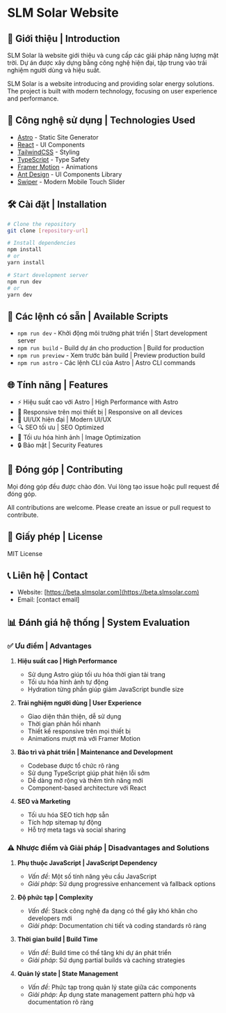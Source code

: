 # SLM Solar Website

## 🌟 Giới thiệu | Introduction
SLM Solar là website giới thiệu và cung cấp các giải pháp năng lượng mặt trời. Dự án được xây dựng bằng công nghệ hiện đại, tập trung vào trải nghiệm người dùng và hiệu suất.

SLM Solar is a website introducing and providing solar energy solutions. The project is built with modern technology, focusing on user experience and performance.

## 🚀 Công nghệ sử dụng | Technologies Used
- [Astro](https://astro.build/) - Static Site Generator
- [React](https://reactjs.org/) - UI Components
- [TailwindCSS](https://tailwindcss.com/) - Styling
- [TypeScript](https://www.typescriptlang.org/) - Type Safety
- [Framer Motion](https://www.framer.com/motion/) - Animations
- [Ant Design](https://ant.design/) - UI Components Library
- [Swiper](https://swiperjs.com/) - Modern Mobile Touch Slider

## 🛠️ Cài đặt | Installation

```bash
# Clone the repository
git clone [repository-url]

# Install dependencies
npm install
# or
yarn install

# Start development server
npm run dev
# or
yarn dev
```

## 📝 Các lệnh có sẵn | Available Scripts

- `npm run dev` - Khởi động môi trường phát triển | Start development server
- `npm run build` - Build dự án cho production | Build for production
- `npm run preview` - Xem trước bản build | Preview production build
- `npm run astro` - Các lệnh CLI của Astro | Astro CLI commands

## 🌐 Tính năng | Features
- ⚡️ Hiệu suất cao với Astro | High Performance with Astro
- 📱 Responsive trên mọi thiết bị | Responsive on all devices
- 🎨 UI/UX hiện đại | Modern UI/UX
- 🔍 SEO tối ưu | SEO Optimized
- 📸 Tối ưu hóa hình ảnh | Image Optimization
- 🔒 Bảo mật | Security Features

## 🤝 Đóng góp | Contributing
Mọi đóng góp đều được chào đón. Vui lòng tạo issue hoặc pull request để đóng góp.

All contributions are welcome. Please create an issue or pull request to contribute.

## 📄 Giấy phép | License
MIT License

## 📞 Liên hệ | Contact
- Website: [https://beta.slmsolar.com](https://beta.slmsolar.com)
- Email: [contact email]

## 📊 Đánh giá hệ thống | System Evaluation

### ✅ Ưu điểm | Advantages
1. **Hiệu suất cao | High Performance**
   - Sử dụng Astro giúp tối ưu hóa thời gian tải trang
   - Tối ưu hóa hình ảnh tự động
   - Hydration từng phần giúp giảm JavaScript bundle size

2. **Trải nghiệm người dùng | User Experience**
   - Giao diện thân thiện, dễ sử dụng
   - Thời gian phản hồi nhanh
   - Thiết kế responsive trên mọi thiết bị
   - Animations mượt mà với Framer Motion

3. **Bảo trì và phát triển | Maintenance and Development**
   - Codebase được tổ chức rõ ràng
   - Sử dụng TypeScript giúp phát hiện lỗi sớm
   - Dễ dàng mở rộng và thêm tính năng mới
   - Component-based architecture với React

4. **SEO và Marketing**
   - Tối ưu hóa SEO tích hợp sẵn
   - Tích hợp sitemap tự động
   - Hỗ trợ meta tags và social sharing

### ⚠️ Nhược điểm và Giải pháp | Disadvantages and Solutions

1. **Phụ thuộc JavaScript | JavaScript Dependency**
   - *Vấn đề*: Một số tính năng yêu cầu JavaScript
   - *Giải pháp*: Sử dụng progressive enhancement và fallback options

2. **Độ phức tạp | Complexity**
   - *Vấn đề*: Stack công nghệ đa dạng có thể gây khó khăn cho developers mới
   - *Giải pháp*: Documentation chi tiết và coding standards rõ ràng

3. **Thời gian build | Build Time**
   - *Vấn đề*: Build time có thể tăng khi dự án phát triển
   - *Giải pháp*: Sử dụng partial builds và caching strategies

4. **Quản lý state | State Management**
   - *Vấn đề*: Phức tạp trong quản lý state giữa các components
   - *Giải pháp*: Áp dụng state management pattern phù hợp và documentation rõ ràng
